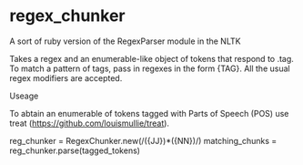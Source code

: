 regex_chunker
=============

A sort of ruby version of the RegexParser module in the NLTK

Takes a regex and an enumerable-like object of tokens that respond to .tag.
To match a pattern of tags, pass in regexes in the form {TAG}. All the usual regex modifiers are accepted.

Useage

To abtain an enumerable of tokens tagged with Parts of Speech (POS) use treat (https://github.com/louismullie/treat).

reg_chunker = RegexChunker.new(/({JJ})*({NN})/)
matching_chunks = reg_chunker.parse(tagged_tokens)


